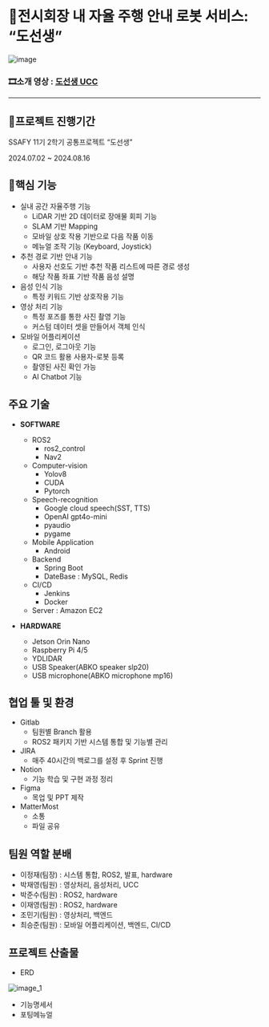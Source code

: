 # 🚗전시회장 내 자율 주행 안내 로봇 서비스: “도선생”

![image](/uploads/309c169e26006e19c4c7b3d31cf69edf/image.png)

### 🎞️소개 영상 :  [도선생 UCC](https://drive.google.com/file/d/14d044L9bcnZX_znx0uH11mlCFfubB7W1/view)

---

## 📆프로젝트 진행기간

SSAFY 11기 2학기 공통프로젝트 “도선생”

2024.07.02 ~ 2024.08.16

## 🌟핵심 기능


- 실내 공간 자율주행 기능
    - LiDAR 기반 2D 데이터로 장애물 회피 기능
    - SLAM 기반 Mapping
    - 모바일 상호 작용 기반으로 다음 작품 이동
    - 메뉴얼 조작 기능 (Keyboard, Joystick)
- 추천 경로 기반 안내 기능
    - 사용자 선호도 기반 추천 작품 리스트에 따른 경로 생성
    - 해당 작품 좌표 기반 작품 음성 설명
- 음성 인식 기능
    - 특정 키워드 기반 상호작용 기능
- 영상 처리 기능
    - 특정 포즈를 통한 사진 촬영 기능
    - 커스텀 데이터 셋을 만들어서 객체 인식
- 모바일 어플리케이션
    - 로그인, 로그아웃 기능
    - QR 코드 활용 사용자-로봇 등록
    - 촬영된 사진 확인 가능
    - AI Chatbot 기능

## 주요 기술

- **SOFTWARE**
    - ROS2
        - ros2_control
        - Nav2
    - Computer-vision
        - Yolov8
        - CUDA
        - Pytorch
    - Speech-recognition
        - Google cloud speech(SST, TTS)
        - OpenAI gpt4o-mini
        - pyaudio
        - pygame
    - Mobile Application
        - Android
    - Backend
        - Spring Boot
        - DateBase : MySQL, Redis
    - CI/CD
        - Jenkins
        - Docker
    - Server : Amazon EC2
        
        
- **HARDWARE**
    - Jetson Orin Nano
    - Raspberry Pi 4/5
    - YDLIDAR
    - USB Speaker(ABKO speaker slp20)
    - USB microphone(ABKO microphone mp16)

## 협업 툴 및 환경

- Gitlab
    - 팀원별 Branch 활용
    - ROS2 패키지 기반 시스템 통합 및  기능별 관리
- JIRA
    - 매주 40시간의 백로그를 설정 후 Sprint 진행
- Notion
    - 기능 학습 및 구현 과정 정리
- Figma
    - 목업 및 PPT 제작
- MatterMost
    - 소통
    - 파일 공유

## 팀원 역할 분배

- 이정재(팀장) :  시스템 통합, ROS2, 발표, hardware
- 박재영(팀원) :  영상처리, 음성처리, UCC
- 박준수(팀원) :  ROS2, hardware
- 이재영(팀원) :  ROS2, hardware
- 조민기(팀원) : 영상처리, 백엔드
- 최승준(팀원) : 모바일 어플리케이션, 백엔드, CI/CD

## 프로젝트 산출물

- ERD

![image_1](/uploads/f02a82c98bd6eba95ddff7af1cd2d408/image_1.png)

- 기능명세서
- 포팅메뉴얼